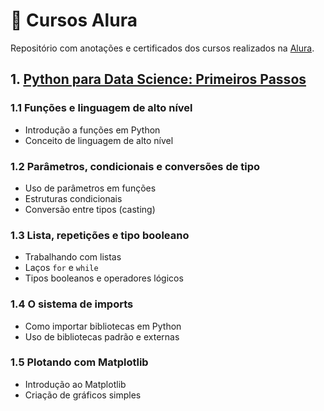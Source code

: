 # 📘 Cursos Alura

Repositório com anotações e certificados dos cursos realizados na [Alura](https://www.linkedin.com/in/viniciusstuchi/details/certifications/).

## 1. [Python para Data Science: Primeiros Passos](https://cursos.alura.com.br/certificate/bee0c6d1-31ba-4b2f-933c-3eb46076f111) 

### 1.1 Funções e linguagem de alto nível
- Introdução a funções em Python
- Conceito de linguagem de alto nível

### 1.2 Parâmetros, condicionais e conversões de tipo
- Uso de parâmetros em funções
- Estruturas condicionais
- Conversão entre tipos (casting)

### 1.3 Lista, repetições e tipo booleano
- Trabalhando com listas
- Laços `for` e `while`
- Tipos booleanos e operadores lógicos

### 1.4 O sistema de imports
- Como importar bibliotecas em Python
- Uso de bibliotecas padrão e externas

### 1.5 Plotando com Matplotlib
- Introdução ao Matplotlib
- Criação de gráficos simples
